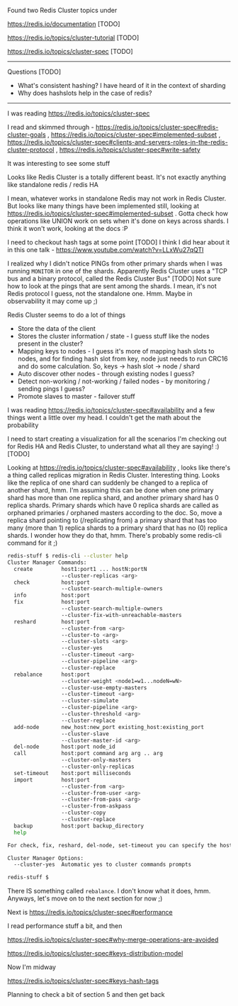 Found two Redis Cluster topics under 

https://redis.io/documentation [TODO]

https://redis.io/topics/cluster-tutorial [TODO]

https://redis.io/topics/cluster-spec [TODO]

---

Questions [TODO]
- What's consistent hashing? I have heard of it in the context of sharding
- Why does hashslots help in the case of redis?

---

I was reading https://redis.io/topics/cluster-spec

I read and skimmed through - https://redis.io/topics/cluster-spec#redis-cluster-goals , https://redis.io/topics/cluster-spec#implemented-subset , https://redis.io/topics/cluster-spec#clients-and-servers-roles-in-the-redis-cluster-protocol , https://redis.io/topics/cluster-spec#write-safety

It was interesting to see some stuff

Looks like Redis Cluster is a totally different beast. It's not exactly anything like standalone redis / redis HA

I mean, whatever works in standalone Redis may not work in Redis Cluster. But looks like many things have been implemented still, looking at https://redis.io/topics/cluster-spec#implemented-subset . Gotta check how operations like UNION work on sets when it's done on keys across shards. I think it won't work, looking at the docs :P

I need to checkout hash tags at some point [TODO] I think I did hear about it in this one talk - https://www.youtube.com/watch?v=LLxWu27qQTI

I realized why I didn't notice PINGs from other primary shards when I was running `MONITOR` in one of the shards. Apparently Redis Cluster uses a "TCP bus and a binary protocol, called the Redis Cluster Bus" [TODO] Not sure how to look at the pings that are sent among the shards. I mean, it's not Redis protocol I guess, not the standalone one. Hmm. Maybe in observability it may come up ;)

Redis Cluster seems to do a lot of things
- Store the data of the client
- Stores the cluster information / state - I guess stuff like the nodes present in the cluster?
- Mapping keys to nodes - I guess it's more of mapping hash slots to nodes, and for finding hash slot from key, node just needs to run CRC16 and do some calculation. So, keys -> hash slot -> node / shard
- Auto discover other nodes - through existing nodes I guess?
- Detect non-working / not-working / failed nodes - by monitoring / sending pings I guess?
- Promote slaves to master - failover stuff

I was reading https://redis.io/topics/cluster-spec#availability and a few things went a little over my head. I couldn't get the math about the probability

I need to start creating a visualization for all the scenarios I'm checking out for Redis HA and Redis Cluster, to understand what all they are saying! :) [TODO]

Looking at https://redis.io/topics/cluster-spec#availability , looks like there's a thing called replicas migration in Redis Cluster. Interesting thing. Looks like the replica of one shard can suddenly be changed to a replica of another shard, hmm. I'm assuming this can be done when one primary shard has more than one replica shard, and another primary shard has 0 replica shards. Primary shards which have 0 replica shards are called as orphaned primaries / orphaned masters according to the doc. So, move a replica shard pointing to (/replicating from) a primary shard that has too many (more than 1) replica shards to a primary shard that has no (0) replica shards. I wonder how they do that, hmm. There's probably some redis-cli command for it ;)

```bash
redis-stuff $ redis-cli --cluster help
Cluster Manager Commands:
  create         host1:port1 ... hostN:portN
                 --cluster-replicas <arg>
  check          host:port
                 --cluster-search-multiple-owners
  info           host:port
  fix            host:port
                 --cluster-search-multiple-owners
                 --cluster-fix-with-unreachable-masters
  reshard        host:port
                 --cluster-from <arg>
                 --cluster-to <arg>
                 --cluster-slots <arg>
                 --cluster-yes
                 --cluster-timeout <arg>
                 --cluster-pipeline <arg>
                 --cluster-replace
  rebalance      host:port
                 --cluster-weight <node1=w1...nodeN=wN>
                 --cluster-use-empty-masters
                 --cluster-timeout <arg>
                 --cluster-simulate
                 --cluster-pipeline <arg>
                 --cluster-threshold <arg>
                 --cluster-replace
  add-node       new_host:new_port existing_host:existing_port
                 --cluster-slave
                 --cluster-master-id <arg>
  del-node       host:port node_id
  call           host:port command arg arg .. arg
                 --cluster-only-masters
                 --cluster-only-replicas
  set-timeout    host:port milliseconds
  import         host:port
                 --cluster-from <arg>
                 --cluster-from-user <arg>
                 --cluster-from-pass <arg>
                 --cluster-from-askpass
                 --cluster-copy
                 --cluster-replace
  backup         host:port backup_directory
  help           

For check, fix, reshard, del-node, set-timeout you can specify the host and port of any working node in the cluster.

Cluster Manager Options:
  --cluster-yes  Automatic yes to cluster commands prompts

redis-stuff $ 
```

There IS something called `rebalance`. I don't know what it does, hmm. Anyways, let's move on to the next section for now ;)

Next is https://redis.io/topics/cluster-spec#performance

I read performance stuff a bit, and then

https://redis.io/topics/cluster-spec#why-merge-operations-are-avoided

https://redis.io/topics/cluster-spec#keys-distribution-model

Now I'm midway

https://redis.io/topics/cluster-spec#keys-hash-tags

Planning to check a bit of section 5 and then get back
